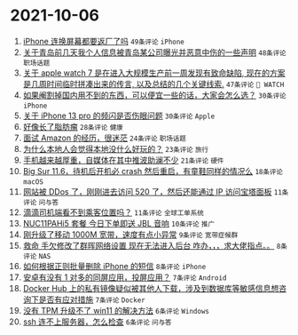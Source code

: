 # 2021-10-06

1. [iPhone 连换屏幕都要返厂了吗](https://www.v2ex.com/t/806087) `49条评论` `iPhone`
1. [关于青岛前几天我个人信息被青岛某公司曝光并恶意中伤的一些声明](https://www.v2ex.com/t/806072) `48条评论` `职场话题`
1. [关于 apple watch 7 是在进入大规模生产前一周发现有致命缺陷, 现在的方案是几周时间临时拼凑出来的传言, 以及总结的几个关键线索.](https://www.v2ex.com/t/806039) `47条评论` ` WATCH`
1. [如果阉割掉国内用不到的东西，可以便宜一些的话，大家会怎么选？](https://www.v2ex.com/t/806052) `30条评论` `iPhone`
1. [关于 iPhone 13 pro 的频闪是否伤眼问题](https://www.v2ex.com/t/806067) `30条评论` `Apple`
1. [好像长了脂肪瘤](https://www.v2ex.com/t/806038) `28条评论` `健康`
1. [面试 Amazon 的经历，很迷茫](https://www.v2ex.com/t/806050) `24条评论` `职场话题`
1. [为什么本地人会觉得本地没什么好玩的？](https://www.v2ex.com/t/806053) `23条评论` `旅行`
1. [手机越来越厚重，自媒体在其中推波助澜不少](https://www.v2ex.com/t/806058) `21条评论` `硬件`
1. [Big Sur 11.6，待机后开机必 crash 然后重启，有童鞋同样的情况么](https://www.v2ex.com/t/806036) `18条评论` `macOS`
1. [网站被 DDos 了，刚刚进去访问 520 了，然后还能通过 IP 访问宝塔面板](https://www.v2ex.com/t/806065) `11条评论` `问与答`
1. [滴滴司机端看不到乘客位置吗？](https://www.v2ex.com/t/806064) `11条评论` `全球工单系统`
1. [NUC11PAHi5 套餐 今日下单即送 JBL 音响](https://www.v2ex.com/t/806060) `10条评论` `推广`
1. [刚升级了移动 1000M 宽带，速度有点小异常](https://www.v2ex.com/t/806095) `9条评论` `宽带症候群`
1. [救命 手欠修改了群晖网络设置 现在无法进入后台 咋办，，，求大佬指点。。](https://www.v2ex.com/t/806082) `8条评论` `NAS`
1. [如何根据正则批量删除 iPhone 的短信](https://www.v2ex.com/t/806079) `8条评论` `iPhone`
1. [安卓有没有 1 对多的同屏应用，投屏应用？](https://www.v2ex.com/t/806075) `7条评论` `Android`
1. [Docker Hub 上的私有镜像疑似被其他人下载，涉及到数据库等敏感信息想咨询下是否有应对措施](https://www.v2ex.com/t/806063) `7条评论` `Docker`
1. [没有 TPM 升级不了 win11 的解决方法](https://www.v2ex.com/t/806097) `6条评论` `Windows`
1. [ssh 连不上服务器，怎么检查](https://www.v2ex.com/t/806046) `6条评论` `问与答`
